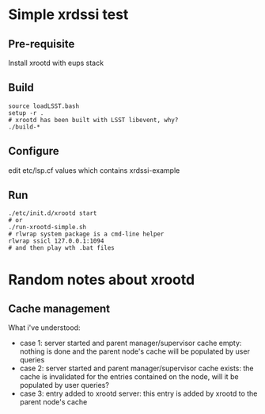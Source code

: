 # Simple xrdssi test

## Pre-requisite

Install xrootd with eups stack

## Build

```shell
source loadLSST.bash
setup -r . 
# xrootd has been built with LSST libevent, why?
./build-*
```

## Configure

edit etc/lsp.cf values which contains xrdssi-example

## Run

```shell
./etc/init.d/xrootd start
# or
./run-xrootd-simple.sh
# rlwrap system package is a cmd-line helper
rlwrap ssicl 127.0.0.1:1094
# and then play wth .bat files
```

# Random notes about xrootd

## Cache management

What i've understood:

- case 1: server started and parent manager/supervisor cache empty: nothing is done and the parent node's cache will be populated by user queries
- case 2: server started and parent manager/supervisor cache exists: the cache is invalidated for the entries contained on the node, will it be populated by user queries?
- case 3: entry added to xrootd server: this entry is added by xrootd to the parent node's cache
